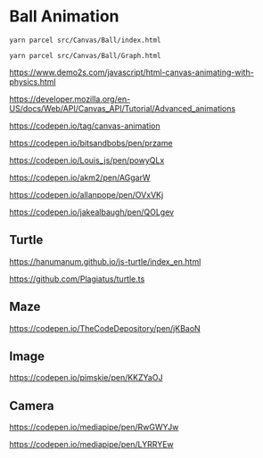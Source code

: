 # Ball Animation

`yarn parcel src/Canvas/Ball/index.html`

`yarn parcel src/Canvas/Ball/Graph.html`

<https://www.demo2s.com/javascript/html-canvas-animating-with-physics.html>

<https://developer.mozilla.org/en-US/docs/Web/API/Canvas_API/Tutorial/Advanced_animations>

<https://codepen.io/tag/canvas-animation>

<https://codepen.io/bitsandbobs/pen/przame>

<https://codepen.io/Louis_js/pen/powyQLx>

<https://codepen.io/akm2/pen/AGgarW>

<https://codepen.io/allanpope/pen/OVxVKj>

<https://codepen.io/jakealbaugh/pen/QOLgev>

## Turtle

<https://hanumanum.github.io/js-turtle/index_en.html>

<https://github.com/Plagiatus/turtle.ts>

## Maze

<https://codepen.io/TheCodeDepository/pen/jKBaoN>

## Image

<https://codepen.io/pimskie/pen/KKZYaOJ>

## Camera

<https://codepen.io/mediapipe/pen/RwGWYJw>

<https://codepen.io/mediapipe/pen/LYRRYEw>
